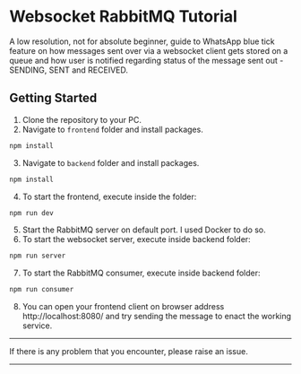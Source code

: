 # Websocket RabbitMQ Tutorial

A low resolution, not for absolute beginner, guide to WhatsApp blue tick feature on how messages sent over via a websocket client gets stored on a queue and how user is notified regarding status of the message sent out - SENDING, SENT and RECEIVED.

## Getting Started

1. Clone the repository to your PC.
2. Navigate to `frontend` folder and install packages.

```sh
npm install
```

3. Navigate to `backend` folder and install packages.

```sh
npm install
```

4. To start the frontend, execute inside the folder:

```sh
npm run dev
```

5. Start the RabbitMQ server on default port. I used Docker to do so.
6. To start the websocket server, execute inside backend folder:

```sh
npm run server
```

7. To start the RabbitMQ consumer, execute inside backend folder:

```sh
npm run consumer
```

8. You can open your frontend client on browser address http://localhost:8080/ and try sending the message to enact the working service.

---

If there is any problem that you encounter, please raise an issue.

---
